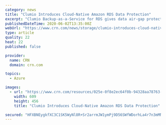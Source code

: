 ```yaml
---
category: news
title: "Clumio Introduces Cloud-Native Amazon RDS Data Protection"
excerpt: "Clumio Backup-as-a-Service for RDS gives data air-gap protection so it is available for legal holds and eDiscovery."
publishedDateTime: 2020-06-02T13:35:00Z
webUrl: "https://www.crn.com/news/storage/clumio-introduces-cloud-native-amazon-rds-data-protection"
type: article
quality: 22
heat: 22
published: false

provider:
  name: CRN
  domain: crn.com

topics:
  - Azure

images:
  - url: "https://www.crn.com/resources/025e-0f8e2ec64f0b-94328aa78763-1000/poojan-kumar-clumio2.jpg"
    width: 609
    height: 456
    title: "Clumio Introduces Cloud-Native Amazon RDS Data Protection"

secured: "HFXBNEygkfXC3C1SK5WyNl8R+Sr2arrmJW1ymPj9D56SWfWDorhLa4r7n3mMNJ0e2mSSHiKu+wFbIqnl4/w1fv/eLAgPtNpitIxXNt1N6m/akHaVCfY7Wadu/4tqHdPaDDkHgCfu61WUvGyUSrRKwCCZ3BEkD+WlsN59+Xoq7NKpsDxOyqjyQKpPH08tf8eSQ4FZRwSXSHWnKZ2pj4qnmvlDGkrTHvIZp5bvLVmi3V9sKGf50vHpvlyKRVD/Hp7j1sO1w3VJcnaCtBReyFe9cAqYHFOvK5BDsCVm341IN+afY5mL/RX3NlNj8g1h9wDs;7JNrJiXO4JsXeB66KTE4VQ=="
---
```


